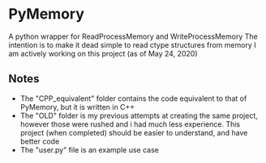# PyMemory

A python wrapper for ReadProcessMemory and WriteProcessMemory
The intention is to make it dead simple to read ctype structures from memory
I am actively working on this project (as of May 24, 2020)

## Notes
 - The "CPP_equivalent" folder contains the code equivalent to that of PyMemory, but it is written in C++
 - The "OLD" folder is my previous attempts at creating the same project, however those were rushed and i had much less experience. This project (when completed) should be easier to understand, and have better code
 - The "user.py" file is an example use case
 